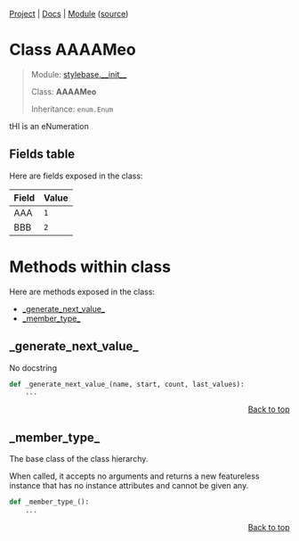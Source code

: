 [Project](/README.md) | [Docs](/docs/README.md) | [Module](/docs/modules/stylebase/__init__/README.md) ([source](/stylebase/__init__.py))

# Class AAAAMeo
> Module: [stylebase.\_\_init\_\_](/docs/modules/stylebase/__init__/README.md)
>
> Class: **AAAAMeo**
>
> Inheritance: `enum.Enum`

tHI is an eNumeration

## Fields table
Here are fields exposed in the class:

| Field | Value |
| --- | --- |
| AAA | `1` |
| BBB | `2` |

# Methods within class
Here are methods exposed in the class:
- [\_generate\_next\_value\_](#_generate_next_value_)
- [\_member\_type\_](#_member_type_)

## \_generate\_next\_value\_
No docstring

```python
def _generate_next_value_(name, start, count, last_values):
    ...
```

<p align="right"><a href="#class-aaaameo">Back to top</a></p>

## \_member\_type\_
The base class of the class hierarchy.

When called, it accepts no arguments and returns a new featureless
instance that has no instance attributes and cannot be given any.

```python
def _member_type_():
    ...
```

<p align="right"><a href="#class-aaaameo">Back to top</a></p>
